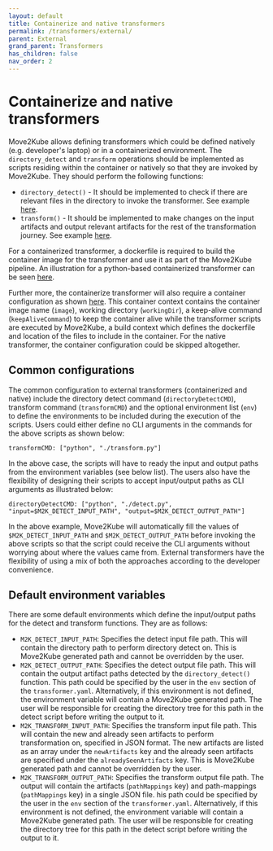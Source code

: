 ```yaml
---
layout: default
title: Containerize and native transformers
permalink: /transformers/external/
parent: External
grand_parent: Transformers
has_children: false
nav_order: 2
---
```


# Containerize and native transformers

Move2Kube allows defining transformers which could be defined natively (e.g. developer's laptop) or in a containerized environment. The `directory_detect` and `transform` operations should be implemented as scripts residing within the container or natively so that they are invoked by Move2Kube. They should perform the following functions:
* `directory_detect()` - It should be implemented to check if there are relevant files in the directory to invoke the transformer. See example [here](https://github.com/konveyor/move2kube-transformers/blob/main/containerized-external-transformer/detect.py).
* `transform()` - It should be implemented to make changes on the input artifacts and output relevant artifacts for the rest of the transformation journey. See example [here](https://github.com/konveyor/move2kube-transformers/blob/main/containerized-external-transformer/transform.py).

For a containerized transformer, a dockerfile is required to build the container image for the transformer and use it as part of the Move2Kube pipeline. An illustration for a python-based containerized transformer can be seen [here](https://github.com/konveyor/move2kube-transformers/blob/main/containerized-external-transformer/Dockerfile).

Further more, the containerize transformer will also require a container configuration as shown [here](https://github.com/konveyor/move2kube-transformers/blob/53791c15266c869aa7a29d4132d60347d3675f9e/containerized-external-transformer/transformer.yaml#L24-L30).  This container context contains the container image name (`image`), working directory (`workingDir`), a keep-alive command (`keepAliveCommand`) to keep the container alive while the transformer scripts are executed by Move2Kube, a build context which defines the dockerfile and location of the files to include in the container. 
For the native transformer, the container configuration could be skipped altogether.

## Common configurations

The common configuration to external transformers (containerized and native) include the directory detect command (`directoryDetectCMD`), transform command (`transformCMD`) and the optional environment list (`env`) to define the environments to be included during the execution of the scripts. Users could either define no CLI arguments in the commands for the above scripts as shown below:
```
transformCMD: ["python", "./transform.py"]
```
In the above case, the scripts will have to ready the input and output paths from the environment variables (see below list).
The users also have the flexibility of designing their scripts to accept input/output paths as CLI arguments as illustrated below:
```
directoryDetectCMD: ["python", "./detect.py", "input=$M2K_DETECT_INPUT_PATH", "output=$M2K_DETECT_OUTPUT_PATH"]
```
In the above example, Move2Kube will automatically fill the values of `$M2K_DETECT_INPUT_PATH` and `$M2K_DETECT_OUTPUT_PATH` before invoking the above scripts so that the script could receive the CLI arguments without worrying about where the values came from.
External transformers have the flexibility of using a mix of both the approaches according to the developer convenience.

## Default environment variables
There are some default environments which define the input/output paths for the detect and transform functions. They are as follows:
- `M2K_DETECT_INPUT_PATH`: Specifies the detect input file path. This will contain the directory path to perform directory detect on. This is Move2Kube generated path and cannot be overridden by the user.
- `M2K_DETECT_OUTPUT_PATH`: Specifies the detect output file path. This will contain the output artifact paths detected by the `directory_detect()` function. This path could be specified by the user in the `env` section of the `transformer.yaml`. Alternatively, if this environment is not defined, the environment variable will contain a Move2Kube generated path. The user will be responsible for creating the directory tree for this path in the detect script before writing the output to it.
- `M2K_TRANSFORM_INPUT_PATH`: Specifies the transform input file path. This will contain the new and already seen artifacts to perform transformation on, specified in JSON format. The new artifacts are listed as an array under the `newArtifacts` key and the already seen artifacts are specified under the `alreadySeenArtifacts` key.  This is Move2Kube generated path and cannot be overridden by the user.
- `M2K_TRANSFORM_OUTPUT_PATH`: Specifies the transform output file path. The output will contain the artifacts (`pathMappings` key) and path-mappings (`pathMappings` key) in a single JSON file. his path could be specified by the user in the `env` section of the `transformer.yaml`. Alternatively, if this environment is not defined, the environment variable will contain a Move2Kube generated path. The user will be responsible for creating the directory tree for this path in the detect script before writing the output to it.